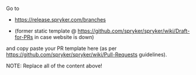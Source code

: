 Go to 

- https://release.spryker.com/branches

- (former static template @ https://github.com/spryker/spryker/wiki/Draft-for-PRs in case website is down)

and copy paste your PR template here (as per https://github.com/spryker/spryker/wiki/Pull-Requests guidelines).

NOTE: Replace all of the content above!
